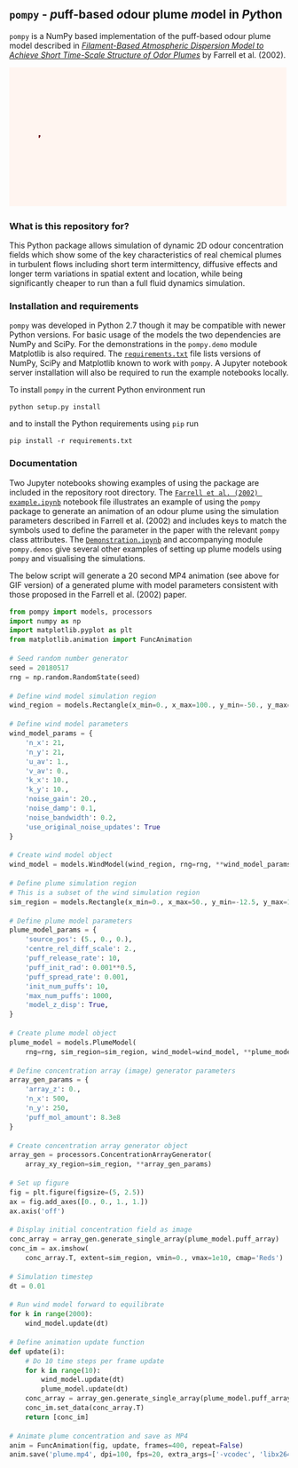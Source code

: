 ## `pompy` - *p*uff-based *o*dour plume *m*odel in *Py*thon

`pompy` is a NumPy based implementation of the puff-based odour plume model described in [*Filament-Based Atmospheric Dispersion Model to Achieve Short Time-Scale Structure of Odor Plumes*](http://link.springer.com/article/10.1023%2FA%3A1016283702837#page-1) by Farrell et al. (2002).

![Plume model animation](plume.gif "Plume model animation example.")

### What is this repository for?

This Python package allows simulation of dynamic 2D odour concentration fields which show some of the key characteristics of real chemical plumes in turbulent flows including short term intermittency, diffusive effects and longer term variations in spatial extent and location, while being significantly cheaper to run than a full fluid dynamics simulation.

### Installation and requirements

`pompy` was developed in Python 2.7 though it may be compatible with newer Python versions. For basic usage of the models the two dependencies are NumPy and SciPy. For the demonstrations in the `pompy.demo` module Matplotlib is also required. The [`requirements.txt`](requirements.txt) file lists versions of NumPy, SciPy and Matplotlib known to work with `pompy`. A Jupyter notebook server installation will also be required to run the example notebooks locally. 

To install `pompy` in the current Python environment run

```
python setup.py install
```

and to install the Python requirements using `pip` run

```
pip install -r requirements.txt
```

### Documentation

Two Jupyter notebooks showing examples of using the package are included in the repository root directory. The [`Farrell et al. (2002) example.ipynb`](Farrell%20et%20al.%20%282002%29%20example.ipynb) notebook file illustrates an example of using the `pompy` package to generate an animation of an odour plume using the simulation parameters described in Farrell et al. (2002) and includes keys to match the symbols used to define the parameter in the paper with the relevant `pompy` class attributes. The [`Demonstration.ipynb`](Demonstrations.ipynb) and accompanying module `pompy.demos` give several other examples of setting up plume models using `pompy` and visualising the simulations.

The below script will generate a 20 second MP4 animation (see above for GIF version) of a generated plume with model parameters consistent with those proposed in the Farrell et al. (2002) paper.

```python
from pompy import models, processors
import numpy as np
import matplotlib.pyplot as plt
from matplotlib.animation import FuncAnimation

# Seed random number generator
seed = 20180517
rng = np.random.RandomState(seed)

# Define wind model simulation region
wind_region = models.Rectangle(x_min=0., x_max=100., y_min=-50., y_max=50.)

# Define wind model parameters
wind_model_params = { 
    'n_x': 21,
    'n_y': 21,
    'u_av': 1.,
    'v_av': 0.,
    'k_x': 10.,
    'k_y': 10.,
    'noise_gain': 20.,
    'noise_damp': 0.1,
    'noise_bandwidth': 0.2,
    'use_original_noise_updates': True
}

# Create wind model object
wind_model = models.WindModel(wind_region, rng=rng, **wind_model_params)

# Define plume simulation region
# This is a subset of the wind simulation region
sim_region = models.Rectangle(x_min=0., x_max=50., y_min=-12.5, y_max=12.5)

# Define plume model parameters
plume_model_params = {
    'source_pos': (5., 0., 0.),
    'centre_rel_diff_scale': 2.,
    'puff_release_rate': 10,
    'puff_init_rad': 0.001**0.5,
    'puff_spread_rate': 0.001,
    'init_num_puffs': 10,
    'max_num_puffs': 1000,
    'model_z_disp': True,
}

# Create plume model object
plume_model = models.PlumeModel(
    rng=rng, sim_region=sim_region, wind_model=wind_model, **plume_model_params)

# Define concentration array (image) generator parameters
array_gen_params = {
    'array_z': 0.,
    'n_x': 500,
    'n_y': 250,
    'puff_mol_amount': 8.3e8
}

# Create concentration array generator object
array_gen = processors.ConcentrationArrayGenerator(
    array_xy_region=sim_region, **array_gen_params)
    
# Set up figure
fig = plt.figure(figsize=(5, 2.5))
ax = fig.add_axes([0., 0., 1., 1.])
ax.axis('off')

# Display initial concentration field as image
conc_array = array_gen.generate_single_array(plume_model.puff_array)
conc_im = ax.imshow(
    conc_array.T, extent=sim_region, vmin=0., vmax=1e10, cmap='Reds')

# Simulation timestep
dt = 0.01

# Run wind model forward to equilibrate
for k in range(2000):
    wind_model.update(dt)

# Define animation update function
def update(i):
    # Do 10 time steps per frame update
    for k in range(10):
        wind_model.update(dt)
        plume_model.update(dt)
    conc_array = array_gen.generate_single_array(plume_model.puff_array)
    conc_im.set_data(conc_array.T)
    return [conc_im]

# Animate plume concentration and save as MP4
anim = FuncAnimation(fig, update, frames=400, repeat=False)
anim.save('plume.mp4', dpi=100, fps=20, extra_args=['-vcodec', 'libx264'])
```
